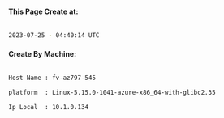 
   
#### This Page Create at:

```bash

2023-07-25 - 04:40:14 UTC

```

#### Create By Machine:

```bash

Host Name : fv-az797-545

platform  : Linux-5.15.0-1041-azure-x86_64-with-glibc2.35

Ip Local  : 10.1.0.134

```

